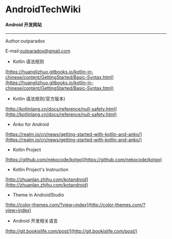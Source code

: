 # AndroidTechWiki

#### Android 开发网站
***
 Author:outparadox
 
 E-mail:outparadox@gmail.com
 
 * Kotlin 语法规则

 [https://huanglizhuo.gitbooks.io/kotlin-in-chinese/content/GettingStarted/Basic-Syntax.html](https://huanglizhuo.gitbooks.io/kotlin-in-chinese/content/GettingStarted/Basic-Syntax.html)  


* Kotlin 语法规则(官方版本)
 
 [http://kotlinlang.cn/docs/reference/null-safety.html](http://kotlinlang.cn/docs/reference/null-safety.html)

 
* Anko for Android
 
 [https://realm.io/cn/news/getting-started-with-kotlin-and-anko/](https://realm.io/cn/news/getting-started-with-kotlin-and-anko/)

* Kotlin Project

 [https://github.com/nekocode/kotgo](https://github.com/nekocode/kotgo)

* Kotlin Project's Instruction

 [http://zhuanlan.zhihu.com/kotandroid](http://zhuanlan.zhihu.com/kotandroid)


* Theme in AndroidStudio

 [http://color-themes.com/?view=index](http://color-themes.com/?view=index)
 
 * Android 开发相关语言
 
 [http://git.bookislife.com/post/](http://git.bookislife.com/post/)

